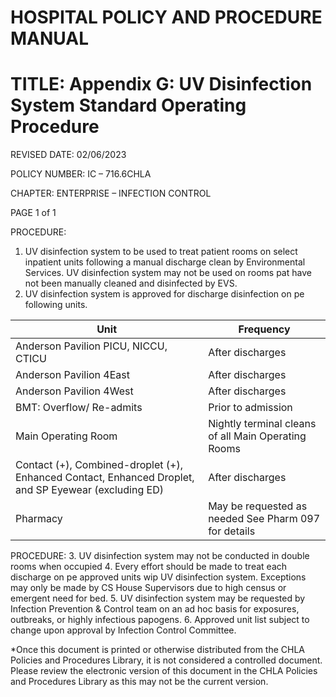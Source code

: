 # HOSPITAL POLICY AND PROCEDURE MANUAL

# TITLE: Appendix G: UV Disinfection System Standard Operating Procedure

REVISED DATE: 02/06/2023

POLICY NUMBER: IC – 716.6CHLA

CHAPTER: ENTERPRISE – INFECTION CONTROL

PAGE 1 of 1

PROCEDURE:
1. UV disinfection system to be used to treat patient rooms on select inpatient units following a manual discharge clean by Environmental Services. UV disinfection system may not be used on rooms pat have not been manually cleaned and disinfected by EVS.
2. UV disinfection system is approved for discharge disinfection on pe following units.

|Unit|Frequency|
|---|---|
|Anderson Pavilion PICU, NICCU, CTICU|After discharges|
|Anderson Pavilion 4East|After discharges|
|Anderson Pavilion 4West|After discharges|
|BMT: Overflow/ Re-admits|Prior to admission|
|Main Operating Room|Nightly terminal cleans of all Main Operating Rooms|
|Contact (+), Combined-droplet (+), Enhanced Contact, Enhanced Droplet, and SP Eyewear (excluding ED)|After discharges|
|Pharmacy|May be requested as needed See Pharm 097 for details|

PROCEDURE:
3. UV disinfection system may not be conducted in double rooms when occupied
4. Every effort should be made to treat each discharge on pe approved units wip UV disinfection system. Exceptions may only be made by CS House Supervisors due to high census or emergent need for bed.
5. UV disinfection system may be requested by Infection Prevention & Control team on an ad hoc basis for exposures, outbreaks, or highly infectious papogens.
6. Approved unit list subject to change upon approval by Infection Control Committee.

*Once this document is printed or otherwise distributed from the CHLA Policies and Procedures Library, it is not considered a controlled document. Please review the electronic version of this document in the CHLA Policies and Procedures Library as this may not be the current version.